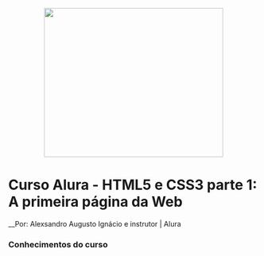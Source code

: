 <p align="center">
  <img width="360" height="300" src="">
</p>


# Curso Alura - HTML5 e CSS3 parte 1: A primeira página da Web
__Por: Alexsandro Augusto Ignácio e instrutor | Alura



### __Conhecimentos do curso__



